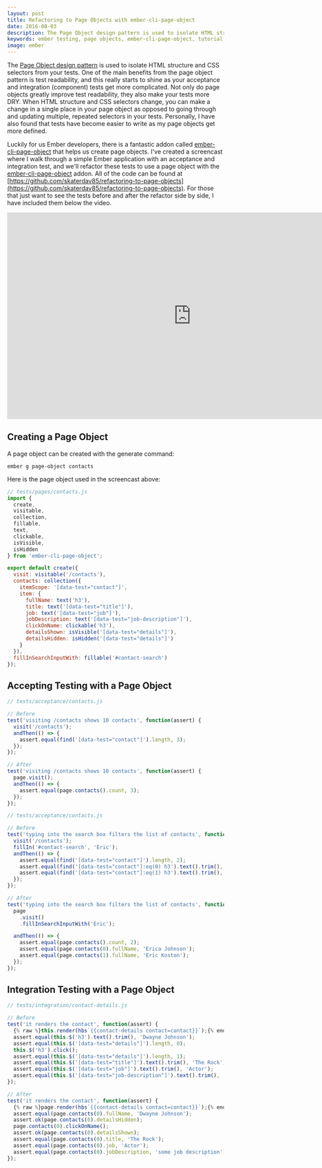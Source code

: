 ```yaml
---
layout: post
title: Refactoring to Page Objects with ember-cli-page-object
date: 2016-08-03
description: The Page Object design pattern is used to isolate HTML structure and CSS selectors from your tests. In this post and video tutorial, I'll refactor an acceptance and integration test in Ember to use a page object with the ember-cli-page-object addon.
keywords: ember testing, page objects, ember-cli-page-object, tutorial, introduction to ember-cli-page-object, page objects in ember, readable tests, page objects in acceptance tests, page objects in integration tests, emberjs, EmberJS, ember.js, page object example
image: ember
---
```


The [Page Object design pattern](http://martinfowler.com/bliki/PageObject.html) is used to isolate HTML structure and CSS selectors from your tests. One of the main benefits from the page object pattern is test readability, and this really starts to shine as your acceptance and integration (component) tests get more complicated. Not only do page objects greatly improve test readability, they also make your tests more DRY. When HTML structure and CSS selectors change, you can make a change in a single place in your page object as opposed to going through and updating multiple, repeated selectors in your tests. Personally, I have also found that tests have become easier to write as my page objects get more defined.

Luckily for us Ember developers, there is a fantastic addon called [ember-cli-page-object](http://ember-cli-page-object.js.org/) that helps us create page objects. I've created a screencast where I walk through a simple Ember application with an acceptance and integration test, and we'll refactor these tests to use a page object with the [ember-cli-page-object](http://ember-cli-page-object.js.org/) addon. All of the code can be found at  [https://github.com/skaterdav85/refactoring-to-page-objects](https://github.com/skaterdav85/refactoring-to-page-objects). For those that just want to see the tests before and after the refactor side by side, I have included them below the video.

<iframe width="853" height="480" src="https://www.youtube.com/embed/jWy_0zW-k0g" frameborder="0" allowfullscreen></iframe>

## Creating a Page Object

A page object can be created with the generate command:

```
ember g page-object contacts
```

Here is the page object used in the screencast above:

```js
// tests/pages/contacts.js
import {
  create,
  visitable,
  collection,
  fillable,
  text,
  clickable,
  isVisible,
  isHidden
} from 'ember-cli-page-object';

export default create({
  visit: visitable('/contacts'),
  contacts: collection({
    itemScope: '[data-test="contact"]',
    item: {
      fullName: text('h3'),
      title: text('[data-test="title"]'),
      job: text('[data-test="job"]'),
      jobDescription: text('[data-test="job-description"]'),
      clickOnName: clickable('h3'),
      detailsShown: isVisible('[data-test="details"]'),
      detailsHidden: isHidden('[data-test="details"]')
    }
  }),
  fillInSearchInputWith: fillable('#contact-search')
});
```

## Accepting Testing with a Page Object

```js
// tests/acceptance/contacts.js

// Before
test('visiting /contacts shows 10 contacts', function(assert) {
  visit('/contacts');
  andThen(() => {
    assert.equal(find('[data-test="contact"]').length, 3);
  });
});

// After
test('visiting /contacts shows 10 contacts', function(assert) {
  page.visit();
  andThen(() => {
    assert.equal(page.contacts().count, 3);
  });
});
```

```js
// tests/acceptance/contacts.js

// Before
test('typing into the search box filters the list of contacts', function(assert) {
  visit('/contacts');
  fillIn('#contact-search', 'Eric');
  andThen(() => {
    assert.equal(find('[data-test="contact"]').length, 2);
    assert.equal(find('[data-test="contact"]:eq(0) h3').text().trim(), 'Erica Johnson');
    assert.equal(find('[data-test="contact"]:eq(1) h3').text().trim(), 'Eric Koston');
  });
});

// After
test('typing into the search box filters the list of contacts', function(assert) {
  page
    .visit()
    .fillInSearchInputWith('Eric');

  andThen(() => {
    assert.equal(page.contacts().count, 2);
    assert.equal(page.contacts(0).fullName, 'Erica Johnson');
    assert.equal(page.contacts(1).fullName, 'Eric Koston');
  });
});
```

## Integration Testing with a Page Object

```js
// tests/integration/contact-details.js

// Before
test('it renders the contact', function(assert) {
  {% raw %}this.render(hbs`{{contact-details contact=contact}}`);{% endraw %}
  assert.equal(this.$('h3').text().trim(), 'Dwayne Johnson');
  assert.equal(this.$('[data-test="details"]').length, 0);
  this.$('h3').click();
  assert.equal(this.$('[data-test="details"]').length, 1);
  assert.equal(this.$('[data-test="title"]').text().trim(), 'The Rock');
  assert.equal(this.$('[data-test="job"]').text().trim(), 'Actor');
  assert.equal(this.$('[data-test="job-description"]').text().trim(), 'some job description');
});

// After
test('it renders the contact', function(assert) {
  {% raw %}page.render(hbs`{{contact-details contact=contact}}`);{% endraw %}
  assert.equal(page.contacts(0).fullName, 'Dwayne Johnson');
  assert.ok(page.contacts(0).detailsHidden);
  page.contacts(0).clickOnName();
  assert.ok(page.contacts(0).detailsShown);
  assert.equal(page.contacts(0).title, 'The Rock');
  assert.equal(page.contacts(0).job, 'Actor');
  assert.equal(page.contacts(0).jobDescription, 'some job description');
});
```
